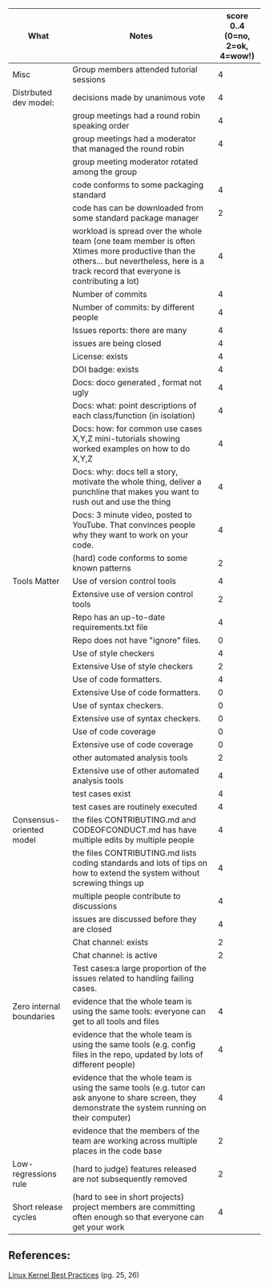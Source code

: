
|What | Notes|score 0..4<br>(0=no, 2=ok, 4=wow!)|
|-----|------|------|
|Misc | Group members attended tutorial sessions|4|
|Distrbuted dev model: | decisions made by unanimous vote|4|
|| group meetings had a round robin speaking order|4|
|| group meetings had a moderator that managed the round robin|4|
|| group meeting moderator rotated among  the group||
|| code conforms to some packaging standard|4|
|| code has can be downloaded from some standard package manager|2|
| |workload is spread over the whole team (one team member is often Xtimes more productive than the others... but nevertheless, here is a track record that everyone is contributing a lot)|4|
|| Number of commits|4|
|| Number of commits: by different people|4|
|| Issues reports: there are many|4|
||  issues are being  closed|4|
|| License: exists|4|
|| DOI badge: exists |4|
||Docs: doco generated , format not ugly |4|
||Docs: what: point descriptions of each class/function (in isolation) |4|
||Docs: how: for common use cases X,Y,Z mini-tutorials showing worked examples on how to do X,Y,Z|4|
||Docs: why: docs tell a story, motivate the whole thing, deliver a punchline that makes you want to rush out and use the thing|4|
||Docs: 3 minute video, posted to YouTube. That convinces people why they want to work on your code.|4|
|| (hard) code conforms to some known patterns |2|
|Tools Matter| Use of version control tools|4|
|| Extensive use of version control tools |2|
|| Repo has an up-to-date requirements.txt file|4|
|| Repo does not have "ignore" files.|0|
||Use of  style checkers |4|
||Extensive Use of  style checkers |2|
|| Use of code  formatters. |4|
|| Extensive Use of code  formatters. |0|
|| Use of syntax checkers. |0|
|| Extensive use of syntax checkers. |0|
|| Use of code coverage |0|
|| Extensive use of code coverage |0|
|| other automated analysis tools|2|
|| Extensive use of  other automated analysis tools|4|
|| test cases exist|4|
|| test cases are routinely executed|4|
| Consensus-oriented model| the files CONTRIBUTING.md and CODEOFCONDUCT.md has have multiple edits by multiple people|4|
| | the files CONTRIBUTING.md lists coding standards and lots of tips on how to extend the system without screwing things up|4|
| | multiple people contribute to discussions|4|
|| issues are discussed before they are closed|4|
|| Chat channel: exists|2|
|| Chat channel: is active |2|
|| Test cases:a large proportion of the issues related to handling failing cases.||
| Zero internal boundaries | evidence that the whole team is using the same tools: everyone can get to all tools and files|4|
| | evidence that the whole team is using the same tools (e.g. config files in the repo, updated by lots of different people)|4|
| | evidence that the whole team is using the same tools (e.g. tutor can ask anyone to share screen, they demonstrate the system running on their computer)|4|
| | evidence that the members of the team are working across multiple places in the code base|2|
| Low-regressions rule | (hard to judge) features released are not subsequently removed|2|
|Short release cycles | (hard to see in short projects) project members are committing often enough so that everyone can get your work|4|

## References:
[Linux Kernel Best Practices](https://go.pardot.com/l/6342/2017-10-24/3xr3f2/6342/188781/Publication_LinuxKernelReport_2017.pdf) (pg. 25, 26)
